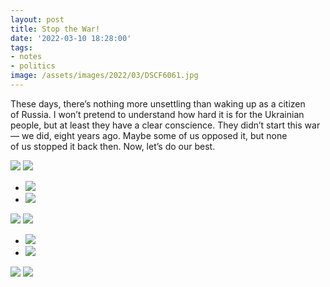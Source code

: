 ```yaml
---
layout: post
title: Stop the War!
date: '2022-03-10 18:28:00'
tags:
- notes
- politics
image: /assets/images/2022/03/DSCF6061.jpg
---
```


These days, there’s nothing more unsettling than waking up as a citizen of Russia. I won’t pretend to understand how hard it is for the Ukrainian people, but at least they have a clear conscience. They didn’t start this war — we did, eight years ago. Maybe some of us opposed it, but none of us stopped it back then. Now, let’s do our best.

![](/assets/images/2022/03/DSCF6025.jpg)
![](/assets/images/2022/03/DSCF6061.jpg)
- ![](/assets/images/2022/03/DSCF6012-2.jpg)
- ![](/assets/images/2022/03/DSCF6013.jpg)

![](/assets/images/2022/03/DSCF5995-2.jpg)
![](/assets/images/2022/03/DSCF6039.jpg)
- ![](/assets/images/2022/03/DSCF5970-2.jpg)
- ![](/assets/images/2022/03/DSCF5984-2.jpg)

![](/assets/images/2022/03/DSCF6053.jpg)
![](/assets/images/2022/03/DSCF5971-2.jpg)
